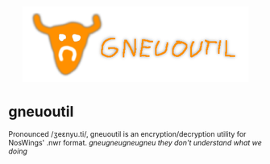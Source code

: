 ﻿<div align="center">
  <img src="/.github/gneuoutil.png?raw=true" alt="mad blowa and gneuoutil logo" title="gneuoutil" height="150" />
</div>

# gneuoutil

Pronounced /ʒeɛnyu.ti/, gneuoutil is an encryption/decryption utility for NosWings' .nwr format.
*gneugneugneugneu they don't understand what we doing*